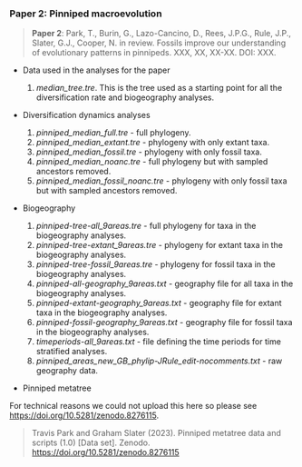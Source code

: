 ### **Paper 2**: Pinniped macroevolution

> **Paper 2**: Park, T., Burin, G., Lazo-Cancino, D., Rees, J.P.G., Rule, J.P., Slater, G.J., Cooper, N. in review. Fossils improve our understanding of evolutionary patterns in pinnipeds. XXX, XX, XX-XX. DOI: XXX. 

- Data used in the analyses for the paper
    1. *median_tree.tre*. This is the tree used as a starting point for all the diversification rate and biogeography analyses.

- Diversification dynamics analyses
    1. *pinniped_median_full.tre* - full phylogeny.
    1. *pinniped_median_extant.tre* - phylogeny with only extant taxa.  
    1. *pinniped_median_fossil.tre* - phylogeny with only fossil taxa.
    1. *pinniped_median_noanc.tre* - full phylogeny but with sampled ancestors removed.
    1. *pinniped_median_fossil_noanc.tre* - phylogeny with only fossil taxa but with sampled ancestors removed.

- Biogeography
    1. *pinniped-tree-all_9areas.tre* - full phylogeny for taxa in the biogeography analyses.       
    1. *pinniped-tree-extant_9areas.tre* - phylogeny for extant taxa in the biogeography analyses.
    1. *pinniped-tree-fossil_9areas.tre* - phylogeny for fossil taxa in the biogeography analyses.
    1. *pinniped-all-geography_9areas.txt* - geography file for all taxa in the biogeography analyses.
    1. *pinniped-extant-geography_9areas.txt* - geography file for extant taxa in the biogeography analyses.
    1. *pinniped-fossil-geography_9areas.txt* - geography file for fossil taxa in the biogeography analyses.
    1. *timeperiods-all_9areas.txt* - file defining the time periods for time stratified analyses.
    1. *pinniped_areas_new_GB_phylip-JRule_edit-nocomments.txt* - raw geography data.

- Pinniped metatree

For technical reasons we could not upload this here so please see https://doi.org/10.5281/zenodo.8276115.

>  Travis Park and Graham Slater (2023). Pinniped metatree data and scripts (1.0) [Data set]. Zenodo. https://doi.org/10.5281/zenodo.8276115
